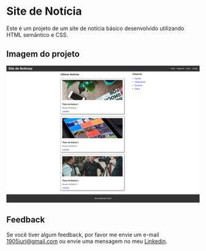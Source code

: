 # Site de Notícia

Este é um projeto de um site de notícia básico desenvolvido utilizando HTML semântico e CSS.

## Imagem do projeto

![Imagem do projeto.](https://github.com/iuricontarelli/basico-site-noticia/blob/main/img/screencapture.png)

## Feedback

Se você tiver algum feedback, por favor me envie um e-mail 1905iuri@gmail.com ou envie uma mensagem no meu [Linkedin](https://www.linkedin.com/in/iuricontarelli/).

